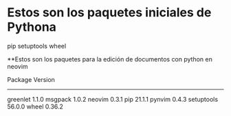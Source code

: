 
# Estos son los paquetes iniciales de Pythona
pip
setuptools
wheel

**Estos son los paquetes para la edición de documentos con python en neovim

Package    Version
---------- -------
greenlet   1.1.0
msgpack    1.0.2
neovim     0.3.1
pip        21.1.1
pynvim     0.4.3
setuptools 56.0.0
wheel      0.36.2
